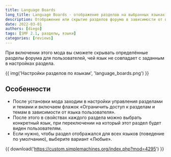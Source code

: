 ```yaml
---
title: Language Boards
long_title: Language Boards - отображение разделов на выбранных языках
description: Отображение или скрытие разделов форума в зависимости от выбранного языка пользователя.
date: 2022-03-01
authors: [diego]
tags: [SMF 2.1, разделы, языки]
categories: [reviews]
---
```


При включении этого мода вы сможете скрывать определённые разделы форума для пользователей, чей язык не совпадает с заданным в настройках раздела.

<!-- more -->

{{ img('Настройки разделов по языкам', 'language_boards.png') }}

## Особенности

* После установки мода заходим в настройки управления разделами и темами и включаем флажок «Ограничить доступ к разделам и темам в зависимости от языка пользователя».
* После этого в свойствах каждого раздела можно выбрать конкретный язык, при переключении на который этот раздел будет виден пользователям.
* Если нужно, чтобы раздел отображался для всех языков (поведение по умолчанию), выберите вариант «Любые».

{{ download('https://custom.simplemachines.org/index.php?mod=4295') }}
